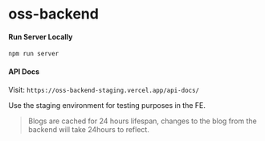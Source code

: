 # oss-backend

#### Run Server Locally
```
npm run server
```

#### API Docs
Visit: `https://oss-backend-staging.vercel.app/api-docs/`

Use the staging environment for testing purposes in the FE.

> Blogs are cached for 24 hours lifespan, changes to the blog from the backend will take 24hours to reflect.
